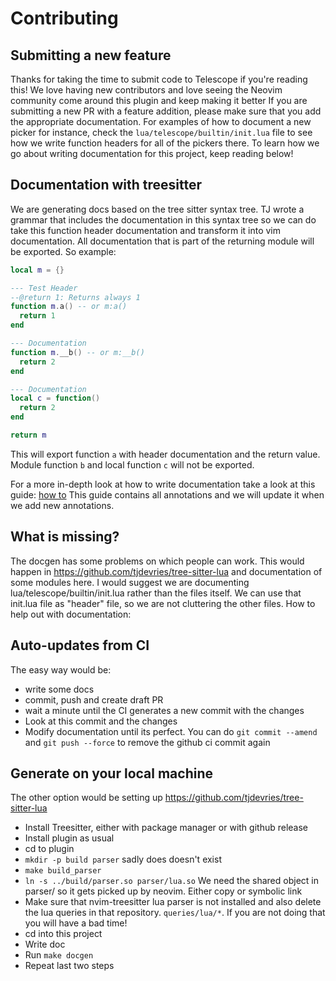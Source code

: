 # Contributing

## Submitting a new feature

Thanks for taking the time to submit code to Telescope if you're reading this! We love having new contributors and love seeing the Neovim community come around this plugin and keep making it better If you are submitting a new PR with a feature addition, please make sure that you add the appropriate documentation. For examples of how to document a new picker for instance, check the `lua/telescope/builtin/init.lua` file to see how we write function headers for all of the pickers there. To learn how we go about writing documentation for this project, keep reading below!

## Documentation with treesitter

We are generating docs based on the tree sitter syntax tree. TJ wrote a grammar that includes the documentation in this syntax tree so we can do take this function header documentation and transform it into vim documentation. All documentation that is part of the returning module will be exported. So example:

```lua
local m = {}

--- Test Header
--@return 1: Returns always 1
function m.a() -- or m:a()
  return 1
end

--- Documentation
function m.__b() -- or m:__b()
  return 2
end

--- Documentation
local c = function()
  return 2
end

return m
```

This will export function `a` with header documentation and the return value. Module function `b` and local function `c` will not be exported.

For a more in-depth look at how to write documentation take a look at this guide: [how to](https://github.com/tjdevries/tree-sitter-lua/blob/master/HOWTO.md)
This guide contains all annotations and we will update it when we add new annotations.

## What is missing?

The docgen has some problems on which people can work. This would happen in https://github.com/tjdevries/tree-sitter-lua and documentation of some modules here.
I would suggest we are documenting lua/telescope/builtin/init.lua rather than the files itself. We can use that init.lua file as "header" file, so we are not cluttering the other files.
How to help out with documentation:

## Auto-updates from CI

The easy way would be:

- write some docs
- commit, push and create draft PR
- wait a minute until the CI generates a new commit with the changes
- Look at this commit and the changes
- Modify documentation until its perfect. You can do `git commit --amend` and `git push --force` to remove the github ci commit again

## Generate on your local machine

The other option would be setting up https://github.com/tjdevries/tree-sitter-lua

- Install Treesitter, either with package manager or with github release
- Install plugin as usual
- cd to plugin
- `mkdir -p build parser` sadly does doesn't exist
- `make build_parser`
- `ln -s ../build/parser.so parser/lua.so` We need the shared object in parser/ so it gets picked up by neovim. Either copy or symbolic link
- Make sure that nvim-treesitter lua parser is not installed and also delete the lua queries in that repository. `queries/lua/*`. If you are not doing that you will have a bad time!
- cd into this project
- Write doc
- Run `make docgen`
- Repeat last two steps
